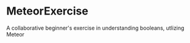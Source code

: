 MeteorExercise
==============

A collaborative beginner's exercise in understanding booleans, utlizing Meteor
